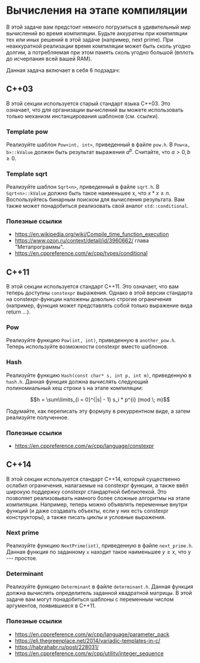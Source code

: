 # Вычисления на этапе компиляции

В этой задаче вам предстоит немного погрузиться в удивительный
мир вычислений во время компиляции. Будьте аккуратны при компиляции
тех или иных решений в этой задаче (например, next prime).
При неаккуратной реализации время компиляции может быть сколь угодно долгим,
а потребляемая при этом память сколь угодно большой
(вплоть до исчерпания всей вашей RAM).

Данная задача включает в себя 6 подзадач:

## C++03

В этой секции используется старый стандарт языка C++03. Это означает,
что для организации вычислений вы можете использовать
только механизм инстанцирования шаблонов (см. ссылки).

### Template pow

Реализуйте шаблон `Pow<int, int>`, приведенный в файле `pow.h`. В `Pow<a, b>::kValue`
должен быть результат выражения $`a^b`$. Считайте, что $`a > 0, b \ge 0`$. 

### Template sqrt

Реализуйте шаблон `Sqrt<n>`, приведенный в файле `sqrt.h`. В `Sqrt<n>::kValue`
должно быть такое наименьшее x, что $`x * x \ge n`$.
Воспользуйтесь бинарным поиском для вычисления результата.
Вам также может понадобиться реализовать свой аналог `std::conditional`.

### Полезные ссылки
* https://en.wikipedia.org/wiki/Compile_time_function_execution
* https://www.ozon.ru/context/detail/id/3960662/ глава "Метапрограммы".
* https://en.cppreference.com/w/cpp/types/conditional

## C++11

В этой секции используется стандарт C++11. Это означает,
что вам теперь доступны `constexpr` выражения.
Однако в этой версии стандарта на constexpr-функции наложены довольно строгие ограничения
(например, функция может представлять собой только выражение вида return ...).

### Pow

Реализуйте функцию `Pow(int, int)`, приведенную в `another_pow.h`.
Теперь используйте возможности constexpr вместо шаблонов.

### Hash

Реализуйте функцию `Hash(const char* s, int p, int m)`, приведенную в `hash.h`.
Данная функция должна вычислять следующий
полиномиальный хеш строки s на этапе компиляции:
```math
h = \sum\limits_{i = 0}^{|s| - 1} s_i * p^{i} (mod \; m)
```

Подумайте, как переписать эту формулу в рекуррентном виде, а затем реализуйте полученное.

### Полезные ссылки
* https://en.cppreference.com/w/cpp/language/constexpr

## C++14

В этой секции используется стандарт C++14, который существенно ослабил ограничения,
налагаемые на constexpr функции,
а также ввёл широкую поддержку constexpr стандартной библиотекой.
Это позволяет реализовывать намного более сложные алгоритмы на этапе компиляции.
Например, теперь можно объявлять переменные внутри функций
(и даже создавать объекты, если у них есть constexpr
конструкторы), а также писать циклы и условные выражения.

### Next prime

Реализуйте функцию `NextPrime(int)`, приведенную в файле `next_prime.h`.
Данная функция по заданному `x` находит такое наименьшее $`y \ge x`$, что y --- простое.

### Determinant

Реализуйте функцию `Determinant` в файле `determinant.h`.
Данная функция должна вычислять определитель заданной квадратной матрицы.
В этой задаче вам могут понадобиться шаблоны с переменным
числом аргументов, появившиеся в C++11.

### Полезные ссылки
* https://en.cppreference.com/w/cpp/language/parameter_pack
* https://eli.thegreenplace.net/2014/variadic-templates-in-c/
* https://habrahabr.ru/post/228031/
* https://en.cppreference.com/w/cpp/utility/integer_sequence
